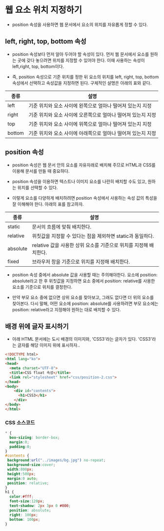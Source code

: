 # 웹 요소 위치 지정하기
 
* position 속성을 사용하면 웹 문서에서 요소의 위치를 자유롭게 정할 수 있다.
 
## left, right, top, bottom 속성
 
* position 속성보다 먼저 알아 두어야 할 속성이 있다. 먼저 웹 문서에서 요소를 원하는 곳에 갖다 놓으려면 위치를 지정할 수 있어야 한다. 이때 사용하는 속성이 left,right, top, bottom이다.

* 즉, position 속성으로 기준 위치를 정한 뒤 요소의 위치를 left, right, top, bottom 속성에서 선택하고 속성값을 지정하면 된다. 구체적인 설명은 아래의 표와 같다.

| 종류 | 설명 |
| ---- | ---- |
| left | 기준 위치와 요소 사이에 왼쪽으로 얼마나 떨어져 있는지 지정 |
| right | 기준 위치와 요소 사이에 오른쪽으로 얼마나 떨어져 있는지 지정 |
| top | 기준 위치와 요소 사이에 위쪽으로 얼마나 떨어져 있는지 지정 |
| bottom | 기준 위치와 요소 사이에 아래쪽으로 얼마나 떨어져 있는지 지정 |
 
## position 속성

* position 속성은 웹 문서 안의 요소를 자유자래로 배치해 주므로 HTML과 CSS를 이용해 문서를 만들 때 중요하다. 

* position 속성을 이용하면 텍스트나 이미지 요소를 나란히 배치할 수도 있고, 원하는 위치를 선택할 수 있다.

* 이렇게 요소를 다양하게 배치하려면 position 속성에서 사용하는 속성 값의 특성을 잘 이해해야 한다. 아래의 표를 참고하자.

| 종류 | 설명 |
| ---- | ---- |
| static | 문서의 흐름에 맞춰 배치한다. |
| relative | 위칫값을 지정할 수 있다는 점을 제외하면 static과 동일하다. |
| absolute | relative 값을 사용한 상위 요소를 기준으로 위치를 지정해 배치한다. |
| fixed | 브라우저 창을 기준으로 위치를 지정해 배치한다. |

* position 속성 중에서 absolute 값을 사용할 때는 주의해야한다. 요소에 position: absolute라고 한 후 위칫값을 지정하면 요소 중에서 position: relative를 사용한 요소를 기준으로 위치를 결정한다. 

* 만약 부모 요소 중에 없으면 상위 요소를 찾아보고, 그래도 없다면 더 위의 요소를 찾아본다. 다시 말해, 어떤 요소에 position: absolute를 사용하려면 부모 요소에는 position: relative라고 지정해야 원하는 대로 배치할 수 있다.

## 배경 위에 글자 표시하기

* 아래 HTML 문서에는 도시 배경의 이미지와, 'CSS3'라는 글자가 있다. 'CSS3'라는 글자를 해당 이미지 위에 표시하자..

```html
<!DOCTYPE html>
<html lang="ko">
<head>
  <meta charset="UTF-8">
  <title>CSS float 속성</title>
  <link rel="stylesheet" href="css/position-2.css">
</head>
<body>
    <div id="contents">
      <h1>CSS3</h1>      
    </div>
</body>
</html>
```

### CSS 소스코드

```css
* {
  box-sizing: border-box;
  margin:0;
  padding:0;
}  
#contents {
 background:url("../images/bg.jpg") no-repeat;
 background-size:cover;
 width:800px;
 height:500px;
 margin:0 auto;
 position: relative;
}
h1 { 
  color:#fff; 
  font-size:120px;
  text-shadow: 2px 3px 0 #000;
  position: absolute;
  right: 100px;
  bottom: 100px;
}
```
